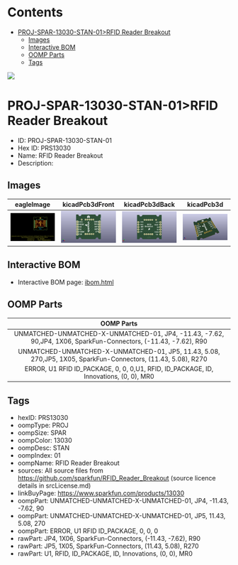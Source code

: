 



Contents
========

* [PROJ-SPAR-13030-STAN-01>RFID Reader Breakout](#proj-spar-13030-stan-01rfid-reader-breakout)
	* [Images](#images)
	* [Interactive BOM](#interactive-bom)
	* [OOMP Parts](#oomp-parts)
	* [Tags](#tags)
  
![][im]
# PROJ-SPAR-13030-STAN-01>RFID Reader Breakout

- ID: PROJ-SPAR-13030-STAN-01
- Hex ID: PRS13030
- Name: RFID Reader Breakout
- Description: 

## Images
  
  

|eagleImage|kicadPcb3dFront|kicadPcb3dBack|kicadPcb3d|
| :---: | :---: | :---: | :---: |
|[![eagleImage](eagleImage_140.png)](eagleImage_600.png)|[![kicadPcb3dFront](kicadPcb3dFront_140.png)](kicadPcb3dFront_600.png)|[![kicadPcb3dBack](kicadPcb3dBack_140.png)](kicadPcb3dBack_600.png)|[![kicadPcb3d](kicadPcb3d_140.png)](kicadPcb3d_600.png)|

## Interactive BOM

- Interactive BOM page: [ibom.html](kicad/bom/ibom.html)

## OOMP Parts
  

|OOMP Parts|
| :---: |
|UNMATCHED-UNMATCHED-X-UNMATCHED-01, JP4, -11.43, -7.62, 90,JP4, 1X06, SparkFun-Connectors, (-11.43, -7.62), R90|
|UNMATCHED-UNMATCHED-X-UNMATCHED-01, JP5, 11.43, 5.08, 270,JP5, 1X05, SparkFun-Connectors, (11.43, 5.08), R270|
|ERROR, U1 RFID ID_PACKAGE, 0, 0, 0,U1, RFID, ID_PACKAGE, ID, Innovations, (0, 0), MR0|

## Tags

- hexID: PRS13030
- oompType: PROJ
- oompSize: SPAR
- oompColor: 13030
- oompDesc: STAN
- oompIndex: 01
- oompName: RFID Reader Breakout
- sources: All source files from https://github.com/sparkfun/RFID_Reader_Breakout (source licence details in srcLicense.md)
- linkBuyPage: https://www.sparkfun.com/products/13030
- oompPart: UNMATCHED-UNMATCHED-X-UNMATCHED-01, JP4, -11.43, -7.62, 90
- oompPart: UNMATCHED-UNMATCHED-X-UNMATCHED-01, JP5, 11.43, 5.08, 270
- oompPart: ERROR, U1 RFID ID_PACKAGE, 0, 0, 0
- rawPart: JP4, 1X06, SparkFun-Connectors, (-11.43, -7.62), R90
- rawPart: JP5, 1X05, SparkFun-Connectors, (11.43, 5.08), R270
- rawPart: U1, RFID, ID_PACKAGE, ID, Innovations, (0, 0), MR0



[im]: kicadPcb3d_450.png
